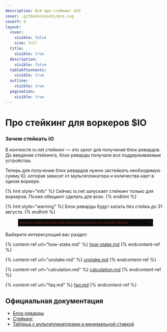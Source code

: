 ```yaml
---
description: Всё про стейкинг $IO
cover: .gitbook/assets/pre.svg
coverY: 0
layout:
  cover:
    visible: false
    size: full
  title:
    visible: true
  description:
    visible: false
  tableOfContents:
    visible: true
  outline:
    visible: true
  pagination:
    visible: true
---
```


# Про стейкинг для воркеров $IO

### Зачем стейкать IO&#x20;



В контексте io.net стейкинг — это залог для получения блок ревардов. До введения стейкинга, блок реварды получали все поддерживаемые устройства.&#x20;

Теперь для получения блок ревардов нужно застейкать необходимую сумму IO, которая зависит от мультипликатора и количества карт в одном воркере.&#x20;



{% hint style="info" %}
Сейчас io.net запускает стейкинг только для воркеров. Позже обещают сделать для всех.
{% endhint %}

{% hint style="warning" %}
Блок реварды будут капать без стейка до 31 августа.&#x20;
{% endhint %}

<figure><img src=".gitbook/assets/image.png" alt=""><figcaption></figcaption></figure>

Выберите интересующий вас раздел:&#x20;

{% content-ref url="how-stake.md" %}
[how-stake.md](how-stake.md)
{% endcontent-ref %}

{% content-ref url="unstake.md" %}
[unstake.md](unstake.md)
{% endcontent-ref %}

{% content-ref url="calculation.md" %}
[calculation.md](calculation.md)
{% endcontent-ref %}

{% content-ref url="faq.md" %}
[faq.md](faq.md)
{% endcontent-ref %}

## Официальная документация

* [Блок реварды](https://docs.io.net/docs/block-rewards)
* [Стейкинг](https://docs.io.net/docs/io-staking)
* [Таблица с мультипликаторами и минимальной ставкой](https://docs.io.net/docs/proposed-device-block-reward-multiplier)
